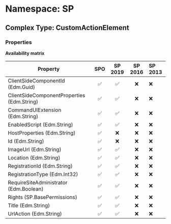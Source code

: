 # Namespace: SP

## Complex Type: CustomActionElement

### Properties

**Availability matrix**

Property | SPO | SP 2019 | SP 2016 | SP 2013
----------|:---:|:-------:|:-------:|:-------
ClientSideComponentId (Edm.Guid) | ✅ | ✅ | ❌ | ❌
ClientSideComponentProperties (Edm.String) | ✅ | ✅ | ❌ | ❌
CommandUIExtension (Edm.String) | ✅ | ✅ | ❌ | ❌
EnabledScript (Edm.String) | ✅ | ✅ | ❌ | ❌
HostProperties (Edm.String) | ✅ | ❌ | ❌ | ❌
Id (Edm.String) | ✅ | ❌ | ❌ | ❌
ImageUrl (Edm.String) | ✅ | ✅ | ❌ | ❌
Location (Edm.String) | ✅ | ✅ | ❌ | ❌
RegistrationId (Edm.String) | ✅ | ✅ | ❌ | ❌
RegistrationType (Edm.Int32) | ✅ | ✅ | ❌ | ❌
RequireSiteAdministrator (Edm.Boolean) | ✅ | ✅ | ❌ | ❌
Rights (SP.BasePermissions) | ✅ | ✅ | ❌ | ❌
Title (Edm.String) | ✅ | ✅ | ❌ | ❌
UrlAction (Edm.String) | ✅ | ✅ | ❌ | ❌
